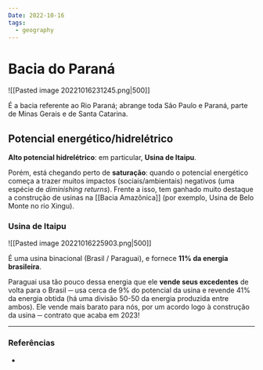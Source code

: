 ```yaml
---
Date: 2022-10-16
tags:
  - geography
---
```

# Bacia do Paraná
![[Pasted image 20221016231245.png|500]]

É a bacia referente ao Rio Paraná; abrange toda São Paulo e Paraná, parte de Minas Gerais e de Santa Catarina.

## Potencial energético/hidrelétrico
**Alto potencial hidrelétrico**: em particular, **Usina de Itaipu**. 

Porém, está chegando perto de **saturação**: quando o potencial energético começa a trazer muitos impactos (sociais/ambientais) negativos (uma espécie de *diminishing returns*). Frente a isso, tem ganhado muito destaque a construção de usinas na [[Bacia Amazônica]] (por exemplo, Usina de Belo Monte no rio Xingu). 

### Usina de Itaipu
![[Pasted image 20221016225903.png|500]]

É uma usina binacional (Brasil / Paraguai), e fornece **11% da energia brasileira**. 

Paraguai usa tão pouco dessa energia que ele **vende seus excedentes** de volta para o Brasil ─ usa cerca de 9% do potencial da usina e revende 41% da energia obtida (há uma divisão 50-50 da energia produzida entre ambos). Ele vende mais barato para nós, por um acordo logo à construção da usina ─ contrato que acaba em 2023!


---
### Referências
- 